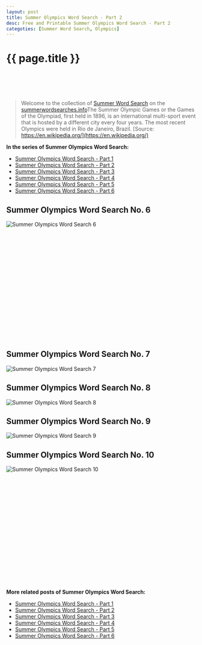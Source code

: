 ```yaml
---
layout: post
title: Summer Olympics Word Search - Part 2
desc: Free and Printable Summer Olympics Word Search - Part 2
categoties: [Summer Word Search, Olympics]
---
```

{{ page.title }}
================
<script async src="//pagead2.googlesyndication.com/pagead/js/adsbygoogle.js"></script><!-- UnderTitleAds --> <ins class="adsbygoogle" style="display:inline-block;width:468px;height:60px" data-ad-client="ca-pub-6753140515841889" data-ad-slot="4010138290"></ins><script> (adsbygoogle = window.adsbygoogle || []).push({}); </script>

> Welcome to the collection of [Summer Word Search](http://summerwordsearches.info/) on the [summerwordsearches.info](http://summerwordsearches.info/)The Summer Olympic Games or the Games of the Olympiad, first held in 1896, is an international multi-sport event that is hosted by a different city every four years. The most recent Olympics were held in Rio de Janeiro, Brazil. [Source: https://en.wikipedia.org/](https://en.wikipedia.org/)

**In the series of Summer Olympics Word Search:**

* [Summer Olympics Word Search - Part 1](http://summerwordsearches.info/2018/04/23/Summer-Olympics-Word-Search-part-1.html)
* [Summer Olympics Word Search - Part 2](http://summerwordsearches.info/2018/04/23/Summer-Olympics-Word-Search-part-2.html)
* [Summer Olympics Word Search - Part 3](http://summerwordsearches.info/2018/04/23/Summer-Olympics-Word-Search-part-3.html)
* [Summer Olympics Word Search - Part 4](http://summerwordsearches.info/2018/04/23/Summer-Olympics-Word-Search-part-4.html)
* [Summer Olympics Word Search - Part 5](http://summerwordsearches.info/2018/04/23/Summer-Olympics-Word-Search-part-5.html)
* [Summer Olympics Word Search - Part 6](http://summerwordsearches.info/2018/04/23/Summer-Olympics-Word-Search-part-6.html)

## Summer Olympics Word Search No. 6
![Summer Olympics Word Search 6](http://summerwordsearches.info/img1/Summer-Olympics-Word-Search%20(6).jpg "Summer Olympics Word Search 6")

<script async src="//pagead2.googlesyndication.com/pagead/js/adsbygoogle.js"></script><!-- Texxtonly --><ins class="adsbygoogle" style="display:inline-block;width:336px;height:280px" data-ad-client="ca-pub-6753140515841889" data-ad-slot="3207852233"></ins><script>(adsbygoogle = window.adsbygoogle || []).push({}); </script>

## Summer Olympics Word Search No. 7
![Summer Olympics Word Search 7](http://summerwordsearches.info/img1/Summer-Olympics-Word-Search%20(7).jpg "Summer Olympics Word Search 7")

## Summer Olympics Word Search No. 8
![Summer Olympics Word Search 8](http://summerwordsearches.info/img1/Summer-Olympics-Word-Search%20(8).jpg "Summer Olympics Word Search 8")

## Summer Olympics Word Search No. 9
![Summer Olympics Word Search 9](http://summerwordsearches.info/img1/Summer-Olympics-Word-Search%20(9).jpg "Summer Olympics Word Search 9")

## Summer Olympics Word Search No. 10
![Summer Olympics Word Search 10](http://summerwordsearches.info/img1/Summer-Olympics-Word-Search%20(10).jpg "Summer Olympics Word Search 10")

<script async src="//pagead2.googlesyndication.com/pagead/js/adsbygoogle.js"></script><!-- Texxtonly --><ins class="adsbygoogle" style="display:inline-block;width:336px;height:280px" data-ad-client="ca-pub-6753140515841889" data-ad-slot="3207852233"></ins><script>(adsbygoogle = window.adsbygoogle || []).push({}); </script>

**More related posts of Summer Olympics Word Search:**

* [Summer Olympics Word Search - Part 1](http://summerwordsearches.info/2018/04/23/Summer-Olympics-Word-Search-part-1.html)
* [Summer Olympics Word Search - Part 2](http://summerwordsearches.info/2018/04/23/Summer-Olympics-Word-Search-part-2.html)
* [Summer Olympics Word Search - Part 3](http://summerwordsearches.info/2018/04/23/Summer-Olympics-Word-Search-part-3.html)
* [Summer Olympics Word Search - Part 4](http://summerwordsearches.info/2018/04/23/Summer-Olympics-Word-Search-part-4.html)
* [Summer Olympics Word Search - Part 5](http://summerwordsearches.info/2018/04/23/Summer-Olympics-Word-Search-part-5.html)
* [Summer Olympics Word Search - Part 6](http://summerwordsearches.info/2018/04/23/Summer-Olympics-Word-Search-part-6.html)

